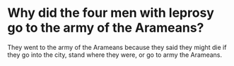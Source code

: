 # Why did the four men with leprosy go to the army of the Arameans?

They went to the army of the Arameans because they said they might die if they go into the city, stand where they were, or go to army the Arameans.

